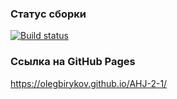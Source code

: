### Статус сборки

[![Build status](https://ci.appveyor.com/api/projects/status/xsvsf43x46k08s9y?svg=true)](https://ci.appveyor.com/project/OlegBirykov/ahj-2-1)

### Ссылка на GitHub Pages

https://olegbirykov.github.io/AHJ-2-1/
